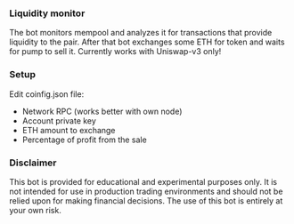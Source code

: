 ### Liquidity monitor

The bot monitors mempool and analyzes it for transactions that provide liquidity to the pair. After that bot exchanges some ETH for token and waits for pump to sell it. Currently works with Uniswap-v3 only!

### Setup

Edit  coinfig.json file:
- Network RPC (works better with own node)
- Account private key
- ETH amount to exchange
- Percentage of profit from the sale

### Disclaimer

This bot is provided for educational and experimental purposes only. It is not intended for use in production trading environments and should not be relied upon for making financial decisions. The use of this bot is entirely at your own risk.

